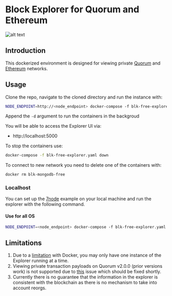 # Block Explorer for Quorum and Ethereum

![alt text](https://raw.githubusercontent.com/blk-io/blk-explorer-free/master/docs/source/ExplorerCaption.png "Blk-Explorer-Free")


## Introduction

This dockerized environment is designed for viewing private 
[Quorum](https://github.com/jpmorganchase/quorum) and [Ethereum](https://github.com/ethereum/go-ethereum) networks.

## Usage

Clone the repo, navigate to the cloned directory and run the instance with:

```bash
NODE_ENDPOINT=http://<node_endpoint> docker-compose -f blk-free-explorer.yaml up
```
Append the `-d` argument to run the containers in the backgroud

You will be able to access the Explorer UI via:

* http://localhost:5000

To stop the containers use:

```bash
docker-compose -f blk-free-explorer.yaml down
```

To connect to new network you need to delete one of the containers with:

```bash
docker rm blk-mongodb-free
```
 
### Localhost

You can set up the [7node](https://github.com/jpmorganchase/quorum-examples) example on your local machine and run the explorer with the following command.

#### Use for all OS

```bash
NODE_ENDPOINT=<node_endpoint> docker-compose -f blk-free-explorer.yaml up -d
```

## Limitations

1. Due to a [limitation](https://github.com/moby/moby/issues/1143) with Docker, you may only have one instance of the Explorer running at a time.
2. Viewing private transaction payloads on Quorum v2.0.0 (prior versions work) is not supported due to [this](https://github.com/jpmorganchase/quorum/issues/221) issue which should be fixed shortly.
3. Currently there is no guarantee that the information in the explorer is consistent with the blockchain as there is no mechanism to take into account reorgs.
